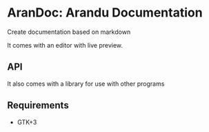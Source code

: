 # AranDoc: Arandu Documentation

Create documentation based on markdown


It comes with an editor with live preview.

## API

It also comes with a library for use with other programs

## Requirements

- GTK+3
